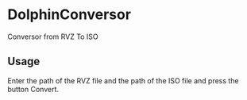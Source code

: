# DolphinConversor

Conversor from RVZ To ISO 

## Usage

Enter the path of the RVZ file and the path of the ISO file and press the button Convert.


